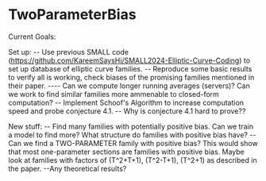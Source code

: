 # TwoParameterBias

Current Goals:

Set up:
-- Use previous SMALL code (https://github.com/KareemSaysHi/SMALL2024-Elliptic-Curve-Coding) to set up database of elliptic curve families.
-- Reproduce some basic results to verify all is working, check biases of the promising families mentioned in their paper.
---- Can we compute longer running averages (servers)? Can we work to find similar families more ammenable to closed-form computation?
-- Implement Schoof's Algorithm to increase computation speed and probe conjecture 4.1.
-- Why is conjecture 4.1 hard to prove??

New stuff:
-- Find many families with potentially positive bias. Can we train a model to find more? What structure do families with positive bias have?
-- Can we find a TWO-PARAMETER family with positive bias? This would show that most one-parameter sections are families with positive bias.
Maybe look at families with factors of (T^2+T+1), (T^2-T+1), (T^2+1) as described in the paper.
--Any theoretical results?
